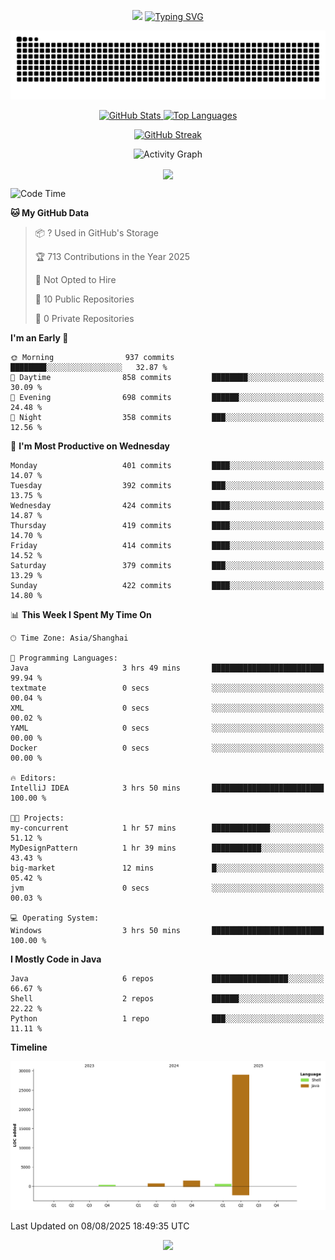 <!-- -->

<p align="center">
<img src="https://capsule-render.vercel.app/api?type=waving&color=timeGradient&height=300&&section=header&text=HI%20THEME!&fontSize=90&fontAlign=50&fontAlignY=30&desc=I%20am%20AlfonsoKevin!&descAlign=50&descSize=30&descAlignY=60&animation=twinkling" />
    <a align="center" href="https://www.kaijavademo.top/"><img src="https://readme-typing-svg.demolab.com?font=Fira+Code&center=true&pause=1000&width=435&lines=Welcome+to+my+GitHub+profile+page!;%E6%AC%A2%E8%BF%8E%E6%9D%A5%E5%88%B0%E6%88%91%E7%9A%84GitHub%E4%B8%BB%E9%A1%B5%EF%BC%81" alt="Typing SVG" height=200 /> </a>
</p>
 <p align="center"><img src="https://raw.githubusercontent.com/AlfonsoKevin/AlfonsoKevin/output/github-contribution-grid-snake.svg"></p>

</p>


<p align="center" >
  <a href="https://github.com/AlfonsoKevin">  
    <img src="https://github-readme-stats.vercel.app/api/?username=AlfonsoKevin&layout=compact&border_radius=20" width="400"  alt="GitHub Stats" />
  </a>
  <a href="https://www.kaijavademo.top/">
    <img src="https://github-readme-stats.vercel.app/api/top-langs/?username=AlfonsoKevin&layout=compact&border_radius=20" width=400 alt="Top Languages"/>
  </a>
</p>


<p align="center">
    <a href="https://github.com/AlfonsoKevin">
    <img src="https://streak-stats.demolab.com?user=AlfonsoKevin&theme=transparent&hide_border=false%C2%A0%C2%A0%E5%81%87&short_numbers=false%C2%A0%C2%A0%E5%81%87&card_width=595&card_height=234" height="400"  alt="GitHub Streak" />
    </a>
</p>



<p align="center">
    <img width="800" src="https://github-readme-activity-graph.vercel.app/graph?username=AlfonsoKevin&theme=github-compact&hide_border=true&area=true&from=2024-06-01&to=2024-12-31&grid=false&custom_title=Activity%20Graph" alt="Activity Graph" title="Activity Graph" />
</p> 




<p align="center">
	<img align="center" src="https://skillicons.dev/icons?i=idea,java,mysql,redis,spring,rocket,html,css,js,react,linux,py,c,clion,docker,md,stackoverflow&theme=light" />    
</p>


<!--START_SECTION:waka-->
![Code Time](http://img.shields.io/badge/Code%20Time-196%20hrs%2041%20mins-blue)

**🐱 My GitHub Data** 

> 📦 ? Used in GitHub's Storage 
 > 
> 🏆 713 Contributions in the Year 2025
 > 
> 🚫 Not Opted to Hire
 > 
> 📜 10 Public Repositories 
 > 
> 🔑 0 Private Repositories 
 > 
**I'm an Early 🐤** 

```text
🌞 Morning                937 commits         ████████░░░░░░░░░░░░░░░░░   32.87 % 
🌆 Daytime                858 commits         ████████░░░░░░░░░░░░░░░░░   30.09 % 
🌃 Evening                698 commits         ██████░░░░░░░░░░░░░░░░░░░   24.48 % 
🌙 Night                  358 commits         ███░░░░░░░░░░░░░░░░░░░░░░   12.56 % 
```
📅 **I'm Most Productive on Wednesday** 

```text
Monday                   401 commits         ████░░░░░░░░░░░░░░░░░░░░░   14.07 % 
Tuesday                  392 commits         ███░░░░░░░░░░░░░░░░░░░░░░   13.75 % 
Wednesday                424 commits         ████░░░░░░░░░░░░░░░░░░░░░   14.87 % 
Thursday                 419 commits         ████░░░░░░░░░░░░░░░░░░░░░   14.70 % 
Friday                   414 commits         ████░░░░░░░░░░░░░░░░░░░░░   14.52 % 
Saturday                 379 commits         ███░░░░░░░░░░░░░░░░░░░░░░   13.29 % 
Sunday                   422 commits         ████░░░░░░░░░░░░░░░░░░░░░   14.80 % 
```


📊 **This Week I Spent My Time On** 

```text
🕑︎ Time Zone: Asia/Shanghai

💬 Programming Languages: 
Java                     3 hrs 49 mins       █████████████████████████   99.94 % 
textmate                 0 secs              ░░░░░░░░░░░░░░░░░░░░░░░░░   00.04 % 
XML                      0 secs              ░░░░░░░░░░░░░░░░░░░░░░░░░   00.02 % 
YAML                     0 secs              ░░░░░░░░░░░░░░░░░░░░░░░░░   00.00 % 
Docker                   0 secs              ░░░░░░░░░░░░░░░░░░░░░░░░░   00.00 % 

🔥 Editors: 
IntelliJ IDEA            3 hrs 50 mins       █████████████████████████   100.00 % 

🐱‍💻 Projects: 
my-concurrent            1 hr 57 mins        █████████████░░░░░░░░░░░░   51.12 % 
MyDesignPattern          1 hr 39 mins        ███████████░░░░░░░░░░░░░░   43.43 % 
big-market               12 mins             █░░░░░░░░░░░░░░░░░░░░░░░░   05.42 % 
jvm                      0 secs              ░░░░░░░░░░░░░░░░░░░░░░░░░   00.03 % 

💻 Operating System: 
Windows                  3 hrs 50 mins       █████████████████████████   100.00 % 
```

**I Mostly Code in Java** 

```text
Java                     6 repos             █████████████████░░░░░░░░   66.67 % 
Shell                    2 repos             ██████░░░░░░░░░░░░░░░░░░░   22.22 % 
Python                   1 repo              ███░░░░░░░░░░░░░░░░░░░░░░   11.11 % 
```



**Timeline**

![Lines of Code chart](https://raw.githubusercontent.com/AlfonsoKevin/AlfonsoKevin/main/assets/bar_graph.png)


 Last Updated on 08/08/2025 18:49:35 UTC
<!--END_SECTION:waka-->

<p align="center">
    <a href="https://github.com/AlfonsoKevin"></a><img src="https://img.shields.io/badge/GitHub-grey?logo=github" />
</p>
